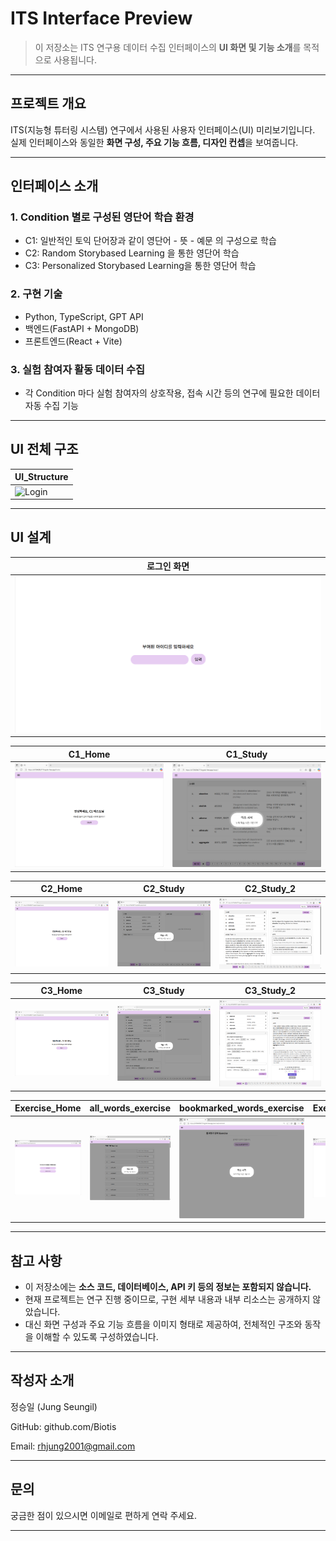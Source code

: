 # ITS Interface Preview

> 이 저장소는 ITS 연구용 데이터 수집 인터페이스의 **UI 화면 및 기능 소개**를 목적으로 사용됩니다.  
---

## 프로젝트 개요
ITS(지능형 튜터링 시스템) 연구에서 사용된 사용자 인터페이스(UI) 미리보기입니다.  
실제 인터페이스와 동일한 **화면 구성, 주요 기능 흐름, 디자인 컨셉**을 보여줍니다.

---

## 인터페이스 소개

### 1. Condition 별로 구성된 영단어 학습 환경
- C1: 일반적인 토익 단어장과 같이 영단어 - 뜻 - 예문 의 구성으로 학습
- C2: Random Storybased Learning 을 통한 영단어 학습
- C3: Personalized Storybased Learning을 통한 영단어 학습

### 2. 구현 기술
- Python, TypeScript, GPT API
- 백엔드(FastAPI + MongoDB)
- 프론트엔드(React + Vite)

### 3. 실험 참여자 활동 데이터 수집
- 각 Condition 마다 실험 참여자의 상호작용, 접속 시간 등의 연구에 필요한 데이터 자동 수집 기능

---

## UI 전체 구조

| UI_Structure |
|----------------|
| ![Login](assets/ITS_Interface_UI_Structure.jpg) |


---

## UI 설계

| 로그인 화면 |
|----------------|
| ![Login](assets/Login_Page.jpg) |

| C1_Home | C1_Study |
|----------------|----------------|
| ![C1_Login](assets/C1_Home.jpg) | ![C1_Study_0](assets/C1_Study_0.jpg) | ![C1_Study_1](assets/C1_Study_1.jpg) |

| C2_Home | C2_Study | C2_Study_2 |
|----------------|----------------|----------------|
| ![C2_Login](assets/C2_Home.jpg) | ![C2_Study_0](assets/C2_Study_0.jpg) | ![C2_Study_1](assets/C2_Study_1.jpg) |

| C3_Home | C3_Study | C3_Study_2|
|----------------|----------------|----------------|
| ![C3_Login](assets/C3_Home.jpg) | ![C3_Study_0](assets/C3_Study_0.jpg) | ![C3_Study_1](assets/C3_Study_1.jpg) |

| Exercise_Home | all_words_exercise | bookmarked_words_exercise | Exercise_Answer|
|----------------|----------------|----------------|----------------|
| ![Exercise_Home](assets/Exercise_Home.jpg) | ![all_words_exercise](assets/all_words_exercise.jpg) | ![bookmarked_words_exercise](assets/bookmarked_words_exercise.jpg) | ![Exercise_Answer](assets/Exercise_Answer.jpg) |


---

## 참고 사항
- 이 저장소에는 **소스 코드, 데이터베이스, API 키 등의 정보는 포함되지 않습니다.**
- 현재 프로젝트는 연구 진행 중이므로, 구현 세부 내용과 내부 리소스는 공개하지 않았습니다.
- 대신 화면 구성과 주요 기능 흐름을 이미지 형태로 제공하여, 전체적인 구조와 동작을 이해할 수 있도록 구성하였습니다.

---

## 작성자 소개
정승일 (Jung Seungil)

GitHub: github.com/Biotis

Email: rhjung2001@gmail.com

--- 

## 문의
궁금한 점이 있으시면 이메일로 편하게 연락 주세요.

---
